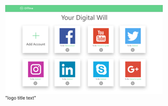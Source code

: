 ![logo](https://github.com/weazel02/Offline/blob/master/Account_Page_Wireframe.png) "logo title text"


